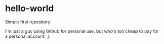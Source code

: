 # hello-world
Simple first repository

I'm just a guy using Github for personal use, but who's too cheap to pay for a personal account. ;)
